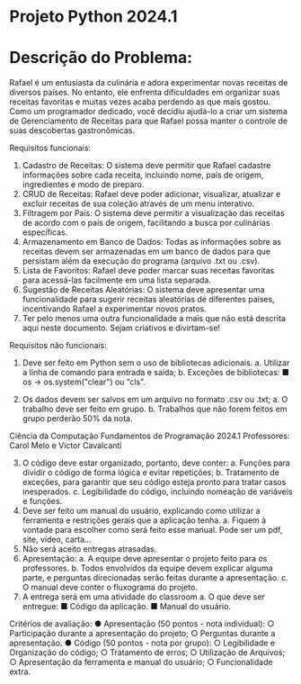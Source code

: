 # Projeto Python 2024.1
# Descrição do Problema:
Rafael é um entusiasta da culinária e adora experimentar novas receitas de
diversos países. No entanto, ele enfrenta dificuldades em organizar suas receitas
favoritas e muitas vezes acaba perdendo as que mais gostou. Como um programador
dedicado, você decidiu ajudá-lo a criar um sistema de Gerenciamento de Receitas
para que Rafael possa manter o controle de suas descobertas gastronômicas.

Requisitos funcionais:
1. Cadastro de Receitas: O sistema deve permitir que Rafael cadastre informações
sobre cada receita, incluindo nome, país de origem, ingredientes e modo de preparo.
2. CRUD de Receitas: Rafael deve poder adicionar, visualizar, atualizar e excluir
receitas de sua coleção através de um menu interativo.
3. Filtragem por País: O sistema deve permitir a visualização das receitas de acordo
com o país de origem, facilitando a busca por culinárias específicas.
4. Armazenamento em Banco de Dados: Todas as informações sobre as receitas
devem ser armazenadas em um banco de dados para que persistam além da
execução do programa (arquivo .txt ou .csv).
5. Lista de Favoritos: Rafael deve poder marcar suas receitas favoritas para
acessá-las facilmente em uma lista separada.
6. Sugestão de Receitas Aleatórias: O sistema deve apresentar uma funcionalidade
para sugerir receitas aleatórias de diferentes países, incentivando Rafael a
experimentar novos pratos.
7. Ter pelo menos uma outra funcionalidade a mais que não está descrita aqui neste
documento. Sejam criativos e divirtam-se!

Requisitos não funcionais:
1. Deve ser feito em Python sem o uso de bibliotecas adicionais.
a. Utilizar a linha de comando para entrada e saída;
b. Exceções de bibliotecas:
■ os -> os.system("clear") ou “cls”.

2. Os dados devem ser salvos em um arquivo no formato .csv ou .txt;
a. O trabalho deve ser feito em grupo.
b. Trabalhos que não forem feitos em grupo perderão 50% da nota.

Ciência da Computação
Fundamentos de Programação 2024.1
Professores: Carol Melo e Victor Cavalcanti

3. O código deve estar organizado, portanto, deve conter:
a. Funções para dividir o código de forma lógica e evitar repetições;
b. Tratamento de exceções, para garantir que seu código esteja pronto
para tratar casos inesperados.
c. Legibilidade do código, incluindo nomeação de variáveis e funções.
4. Deve ser feito um manual do usuário, explicando como utilizar a ferramenta e
restrições gerais que a aplicação tenha.
a. Fiquem à vontade para escolher como será feito esse manual. Pode
ser um pdf, site, vídeo, carta...
5. Não será aceito entregas atrasadas.
6. Apresentação:
a. A equipe deve apresentar o projeto feito para os professores.
b. Todos envolvidos da equipe devem explicar alguma parte, e perguntas
direcionadas serão feitas durante a apresentação.
c. O manual deve conter o fluxograma do projeto.
7. A entrega será em uma atividade do classroom
a. O que deve ser entregue:
■ Código da aplicação.
■ Manual do usuário.

Critérios de avaliação:
● Apresentação (50 pontos - nota individual):
○ Participação durante a apresentação do projeto;
○ Perguntas durante a apresentação.
● Código (50 pontos - nota por grupo):
○ Legibilidade e Organização do código;
○ Tratamento de erros;
○ Utilização de Arquivos;
○ Apresentação da ferramenta e manual do usuário;
○ Funcionalidade extra.
